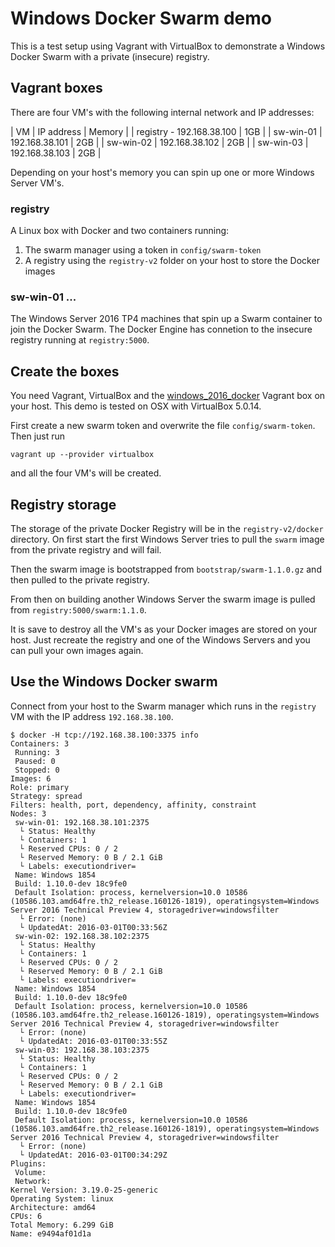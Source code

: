 # Windows Docker Swarm demo

This is a test setup using Vagrant with VirtualBox to demonstrate a Windows Docker Swarm with a private (insecure) registry.

## Vagrant boxes

There are four VM's with the following internal network and IP addresses:

| VM | IP address | Memory |
| registry - 192.168.38.100 | 1GB |
| sw-win-01 | 192.168.38.101 | 2GB |
| sw-win-02 | 192.168.38.102 | 2GB |
| sw-win-03 | 192.168.38.103 | 2GB |

Depending on your host's memory you can spin up one or more Windows Server VM's.

### registry

A Linux box with Docker and two containers running:

1. The swarm manager using a token in `config/swarm-token`
2. A registry using the `registry-v2` folder on your host to store the Docker images

### sw-win-01 ...

The Windows Server 2016 TP4 machines that spin up a Swarm container to join the Docker Swarm.
The Docker Engine has connetion to the insecure registry running at `registry:5000`.

## Create the boxes

You need Vagrant, VirtualBox and the [windows_2016_docker](https://github.com/StefanScherer/packer-windows) Vagrant box on your host.
This demo is tested on OSX with VirtualBox 5.0.14.

First create a new swarm token and overwrite the file `config/swarm-token`.
Then just run

```
vagrant up --provider virtualbox
```

and all the four VM's will be created.

## Registry storage

The storage of the private Docker Registry will be in the `registry-v2/docker` directory. On first start the first Windows Server tries to pull the `swarm` image from the private registry and will fail.

Then the swarm image is bootstrapped from `bootstrap/swarm-1.1.0.gz` and then pulled to the private registry.

From then on building another Windows Server the swarm image is pulled from `registry:5000/swarm:1.1.0`.

It is save to destroy all the VM's as your Docker images are stored on your host.
Just recreate the registry and one of the Windows Servers and you can pull your own images again.

## Use the Windows Docker swarm

Connect from your host to the Swarm manager which runs in the `registry` VM with the IP address `192.168.38.100`.

```
$ docker -H tcp://192.168.38.100:3375 info
Containers: 3
 Running: 3
 Paused: 0
 Stopped: 0
Images: 6
Role: primary
Strategy: spread
Filters: health, port, dependency, affinity, constraint
Nodes: 3
 sw-win-01: 192.168.38.101:2375
  └ Status: Healthy
  └ Containers: 1
  └ Reserved CPUs: 0 / 2
  └ Reserved Memory: 0 B / 2.1 GiB
  └ Labels: executiondriver=
 Name: Windows 1854
 Build: 1.10.0-dev 18c9fe0
 Default Isolation: process, kernelversion=10.0 10586 (10586.103.amd64fre.th2_release.160126-1819), operatingsystem=Windows Server 2016 Technical Preview 4, storagedriver=windowsfilter
  └ Error: (none)
  └ UpdatedAt: 2016-03-01T00:33:56Z
 sw-win-02: 192.168.38.102:2375
  └ Status: Healthy
  └ Containers: 1
  └ Reserved CPUs: 0 / 2
  └ Reserved Memory: 0 B / 2.1 GiB
  └ Labels: executiondriver=
 Name: Windows 1854
 Build: 1.10.0-dev 18c9fe0
 Default Isolation: process, kernelversion=10.0 10586 (10586.103.amd64fre.th2_release.160126-1819), operatingsystem=Windows Server 2016 Technical Preview 4, storagedriver=windowsfilter
  └ Error: (none)
  └ UpdatedAt: 2016-03-01T00:33:55Z
 sw-win-03: 192.168.38.103:2375
  └ Status: Healthy
  └ Containers: 1
  └ Reserved CPUs: 0 / 2
  └ Reserved Memory: 0 B / 2.1 GiB
  └ Labels: executiondriver=
 Name: Windows 1854
 Build: 1.10.0-dev 18c9fe0
 Default Isolation: process, kernelversion=10.0 10586 (10586.103.amd64fre.th2_release.160126-1819), operatingsystem=Windows Server 2016 Technical Preview 4, storagedriver=windowsfilter
  └ Error: (none)
  └ UpdatedAt: 2016-03-01T00:34:29Z
Plugins:
 Volume:
 Network:
Kernel Version: 3.19.0-25-generic
Operating System: linux
Architecture: amd64
CPUs: 6
Total Memory: 6.299 GiB
Name: e9494af01d1a
```

